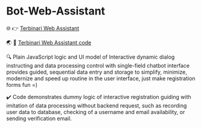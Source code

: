 # Bot-Web-Assistant

🌐 👉 [Terbinari Web Assistant](https://ladooniani.github.io/Bot-Web-Assistant/)

🌏 📝 [Terbinari Web Assistant code](https://github.com/ladooniani/Bot-Web-Assistant/blob/main/terbinari/js/terbinari_assistent.js)

🔍 Plain JavaScript logic and UI model of Interactive dynamic dialog instructing and data processing control with single-field chatbot interface provides guided, sequential data entry and storage to simplify, minimize, modernize and speed up routine in the user interface, just make registration forms fun =)

✔️ Code demonstrates dummy logic of interactive registration guiding with imitation of data processing without backend request, such as recording user data to database, checking of a username and email availability, or sending verification email.
